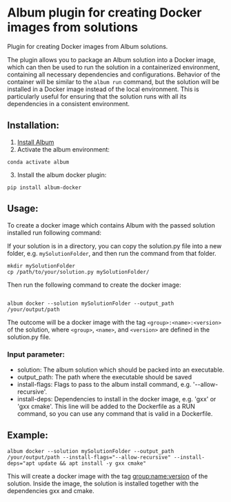 # Album plugin for creating Docker images from solutions

Plugin for creating Docker images from Album solutions.

The plugin allows you to package an Album solution into a Docker image, which can then be used to run the solution in a containerized environment,
containing all necessary dependencies and configurations.
Behavior of the container will be similar to the `album run` command, but the solution will be installed in a
Docker image instead of the local environment.
This is particularly useful for ensuring that the solution runs with all its dependencies in a consistent environment.

## Installation:

1. [Install Album](https://docs.album.solutions/en/latest/installation-instructions.html#)
2. Activate the album environment:

```
conda activate album
```

3. Install the album docker plugin:

```
pip install album-docker
```

## Usage:

To create a docker image which contains Album with the passed solution installed run following command:

If your solution is in a directory, you can copy the solution.py file into a new folder, e.g. `mySolutionFolder`, and then run the command from that folder.

```
mkdir mySolutionFolder
cp /path/to/your/solution.py mySolutionFolder/
```

Then run the following command to create the docker image:

```

album docker --solution mySolutionFolder --output_path /your/output/path
```

The outcome will be a docker image with the tag `<group>:<name>:<version>` of the solution, where `<group>`, `<name>`, and `<version>` are defined in the solution.py file.

### Input parameter:

- solution: The album solution which should be packed into an executable.
- output_path: The path where the executable should be saved
- install-flags: Flags to pass to the album install command, e.g. '--allow-recursive'.
- install-deps: Dependencies to install in the docker image, e.g. 'gxx' or 'gxx cmake'. This line will be added to the Dockerfile as a RUN command, so you can use any command that is valid in a Dockerfile.

## Example:

```
album docker --solution mySolutionFolder --output_path /your/output/path --install-flags="--allow-recursive" --install-deps="apt update && apt install -y gxx cmake"
```

This will create a docker image with the tag <group:name:version> of the solution.
Inside the image, the solution is installed together with the dependencies gxx and cmake.
